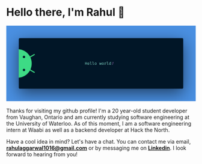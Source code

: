 

# Hello there, I'm Rahul :wave:

![Hello Word](https://github.com/RahulAggarwal1016/RahulAggarwal1016/blob/master/banner.png)

Thanks for visiting my github profile! I'm a 20 year-old student developer from Vaughan, Ontario and am currently studying software engineering at the University of Waterloo. As of this moment, I am a software engineering intern at Waabi as well as a backend developer at Hack the North. 

Have a cool idea in mind? Let's have a chat. You can contact me via email, **rahulaggarwal1016@gmail.com** or by messaging me on **[Linkedin](https://www.linkedin.com/in/rahul1016/)**. I look forward to hearing from you!
